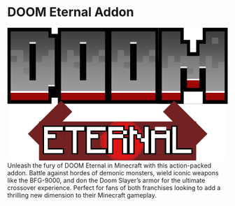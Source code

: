 # DOOM Eternal Addon
![Project Logo](title.png)
Unleash the fury of DOOM Eternal in Minecraft with this action-packed addon. Battle against hordes of demonic monsters, wield iconic weapons like the BFG-9000, and don the Doom Slayer’s armor for the ultimate crossover experience. Perfect for fans of both franchises looking to add a thrilling new dimension to their Minecraft gameplay.
